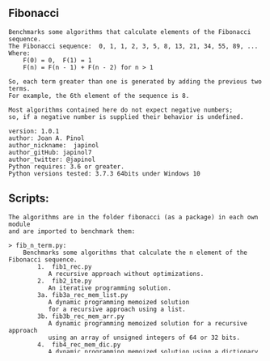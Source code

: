 ## Fibonacci

    Benchmarks some algorithms that calculate elements of the Fibonacci sequence.
	The Fibonacci sequence:  0, 1, 1, 2, 3, 5, 8, 13, 21, 34, 55, 89, ...
	Where:
		F(0) = 0,  F(1) = 1
		F(n) = F(n - 1) + F(n - 2) for n > 1

    So, each term greater than one is generated by adding the previous two terms.
    For example, the 6th element of the sequence is 8.

    Most algorithms contained here do not expect negative numbers;
    so, if a negative number is supplied their behavior is undefined.

	version: 1.0.1
	author: Joan A. Pinol
	author_nickname:  japinol
	author_gitHub: japinol7
	author_twitter: @japinol
	Python requires: 3.6 or greater.
	Python versions tested: 3.7.3 64bits under Windows 10

## Scripts:

    The algorithms are in the folder fibonacci (as a package) in each own module
    and are imported to benchmark them:

    > fib_n_term.py:
        Benchmarks some algorithms that calculate the n element of the Fibonacci sequence.
        	1.  fib1_rec.py
               A recursive approach without optimizations.
        	2.  fib2_ite.py
               An iterative programming solution.
        	3a. fib3a_rec_mem_list.py
               A dynamic programming memoized solution
               for a recursive approach using a list.
        	3b. fib3b_rec_mem_arr.py
               A dynamic programming memoized solution for a recursive approach
               using an array of unsigned integers of 64 or 32 bits.
        	4.  fib4_rec_mem_dic.py
               A dynamic programming memoized solution using a dictionary.
        	4b.  fib4b_rec_mem_dic.py
               A dynamic programming memoized solution using a dictionary and a decorator.
        	5.  fib5_rec_mem.py
               A dynamic programming memoized solution for a recursive approach
               using functools.lru_cache from the standard library.
        	6.  fib6_rec_mem.py
               A dynamic programming memoized solution for a recursive approach
               using functools.lru_cache from the standard library.
               Benchmarks function fib with the user created decorator time_it.

    > fib_sequence.py:
        Benchmarks some algorithms that calculate the first n elements of the Fibonacci sequence.
        	1. fib_seq1_ite.py
                It uses an iterative programming solution and returns the sequence as a list.
        	2. fib_seq2_ite.py
                An iterative programming solution using a list in the very algorithm.
        	3. fib_seq3_ite_gen.py
                An iterative programming solution using a user generator.

    > fib_n_sum.py:
        Benchmarks some algorithms that calculate the sum of then even-valued terms of the Fibonacci sequence
        	1. fib_sum1_ite.py
                An iterative programming solution.
        	2. fib_sum2_ite.py
                An iterative programming solution using a list in the very algorithm.
